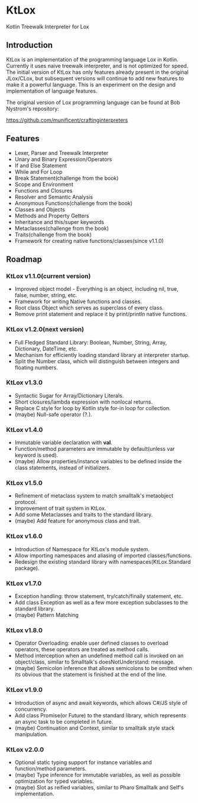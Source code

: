 # KtLox
Kotlin Treewalk Interpreter for Lox

## Introduction
KtLox is an implementation of the programming language Lox in Kotlin. Currently it uses naive treewalk interpreter, and is not optimized for speed. The initial version of KtLox has only features already present in the original JLox/CLox, but subsequent versions will continue to add new features to make it a powerful language. This is an experiment on the design and implementation of language features.

The original version of Lox programming language can be found at Bob Nystrom's repository:

https://github.com/munificent/craftinginterpreters

## Features
- Lexer, Parser and Treewalk Interpreter
- Unary and Binary Expression/Operators
- If and Else Statement
- While and For Loop
- Break Statement(challenge from the book)
- Scope and Environment
- Functions and Closures
- Resolver and Semantic Analysis
- Anonymous Functions(challenge from the book)
- Classes and Objects
- Methods and Property Getters
- Inheritance and this/super keywords
- Metaclasses(challenge from the book)
- Traits(challenge from the book)
- Framework for creating native functions/classes(since v1.1.0)

## Roadmap

### KtLox v1.1.0(current version)
- Improved object model - Everything is an object, including nil, true, false, number, string, etc.
- Framework for writing Native functions and classes.
- Root class Object which serves as superclass of every class.
- Remove print statement and replace it by print/println native functions.

### KtLox v1.2.0(next version)
- Full Fledged Standard Library: Boolean, Number, String, Array, Dictionary, DateTime, etc.
- Mechanism for efficiently loading standard library at interpreter startup.
- Split the Number class, which will distinguish between integers and floating numbers.

### KtLox v1.3.0
- Syntactic Sugar for Array/Dictionary Literals.
- Short closures/lambda expression with nonlocal returns.
- Replace C style for loop by Kotlin style for-in loop for collection.
- (maybe) Null-safe operator (?.).

### KtLox v1.4.0
- Immutable variable declaration with **val**.
- Function/method parameters are immutable by default(unless var keyword is used).
- (maybe) Allow properties/instance variables to be defined inside the class statements, instead of initializers.

### KtLox v1.5.0
- Refinement of metaclass system to match smalltalk's metaobject protocol.
- Improvement of trait system in KtLox.
- Add some Metaclasses and traits to the standard library.
- (maybe) Add feature for anonymous class and trait.

### KtLox v1.6.0
- Introduction of Namespace for KtLox's module system.
- Allow importing namespaces and aliasing of imported classes/functions.
- Redesign the existing standard library with namespaces(KtLox.Standard package).

### KtLox v1.7.0
- Exception handling: throw statement, try/catch/finally statement, etc.
- Add class Exception as well as a few more exception subclasses to the standard library.
- (maybe) Pattern Matching

### KtLox v1.8.0
- Operator Overloading: enable user defined classes to overload operators, these operators are treated as method calls.
- Method interception when an undefined method call is invoked on an object/class, similar to Smalltalk's doesNotUnderstand: message.
- (maybe) Semicolon inference that allows semicolons to be omitted when its obvious that the statement is finished at the end of the line.

### KtLox v1.9.0
- Introduction of async and await keywords, which allows C#/JS style of concurrency.
- Add class Promise(or Future) to the standard library, which represents an async task to be completed in future.
- (maybe) Continuation and Context, similar to smalltalk style stack manipulation.

### KtLox v2.0.0
- Optional static typing support for instance variables and function/method parameters.
- (maybe) Type inference for immutable variables, as well as possible optimization for typed variables.
- (maybe) Slot as reified variables, similar to Pharo Smalltalk and Self's implementation. 
